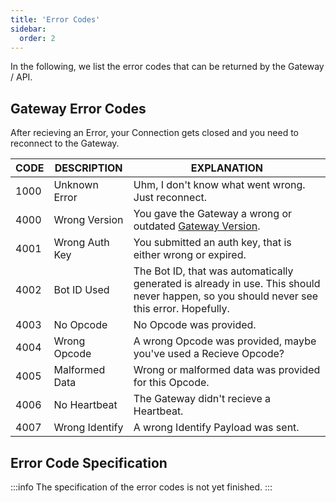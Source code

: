 ```yaml
---
title: 'Error Codes'
sidebar:
  order: 2
---
```


In the following, we list the error codes that can be returned by the Gateway / API.

## Gateway Error Codes
After recieving an Error, your Connection gets closed and you need to reconnect to the Gateway.

| CODE | DESCRIPTION    | EXPLANATION |
| ---- | -------------- | ----------- |
| 1000 | Unknown Error  | Uhm, I don't know what went wrong. Just reconnect. |
| 4000 | Wrong Version  | You gave the Gateway a wrong or outdated [Gateway Version](gateway#gateway-versions). |
| 4001 | Wrong Auth Key | You submitted an auth key, that is either wrong or expired. |
| 4002 | Bot ID Used    | The Bot ID, that was automatically generated is already in use. This should never happen, so you should never see this error. Hopefully. |
| 4003 | No Opcode      | No Opcode was provided. |
| 4004 | Wrong Opcode   | A wrong Opcode was provided, maybe you've used a Recieve Opcode? |
| 4005 | Malformed Data | Wrong or malformed data was provided for this Opcode. |
| 4006 | No Heartbeat   | The Gateway didn't recieve a Heartbeat. |
| 4007 | Wrong Identify | A wrong Identify Payload was sent. |

## Error Code Specification
:::info
The specification of the error codes is not yet finished.
:::
